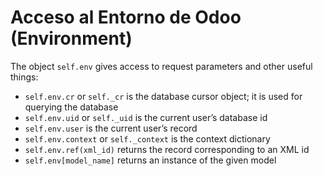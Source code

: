 # Acceso al Entorno de Odoo (Environment)

The object `self.env` gives access to request parameters and other useful things:

- `self.env.cr` or `self._cr` is the database cursor object; it is used for querying the database
- `self.env.uid` or `self._uid` is the current user’s database id
- `self.env.user` is the current user’s record
- `self.env.context` or `self._context` is the context dictionary
- `self.env.ref(xml_id)` returns the record corresponding to an XML id
- `self.env[model_name]` returns an instance of the given model
